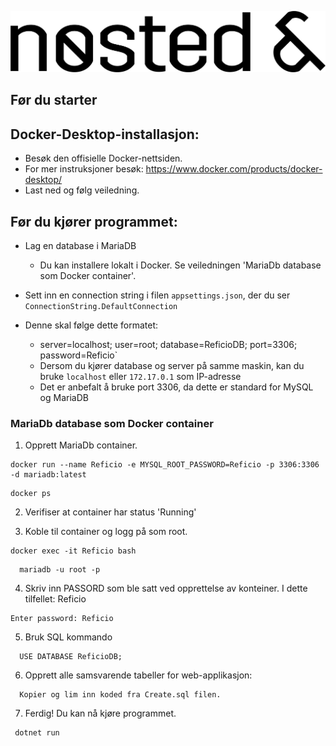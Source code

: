 ![Nøsted logo](https://raw.githubusercontent.com/Prosjekt2023/Reficio/main/bacit-dotnet.MVC/wwwroot/nlogo.png)

## Før du starter
## Docker-Desktop-installasjon:
* Besøk den offisielle Docker-nettsiden.
* For mer instruksjoner besøk: https://www.docker.com/products/docker-desktop/
* Last ned og følg veiledning.

## Før du kjører programmet:
* Lag en database i MariaDB
    * Du kan installere lokalt i Docker. Se veiledningen 'MariaDb database som Docker container'.
  

* Sett inn en connection string i filen `appsettings.json`, der du ser `ConnectionString.DefaultConnection`


* Denne skal følge dette formatet:
    * server=localhost; user=root; database=ReficioDB; port=3306; password=Reficio`
    * Dersom du kjører database og server på samme maskin, kan du bruke `localhost` eller `172.17.0.1` som IP-adresse
    * Det er anbefalt å bruke port 3306, da dette er standard for MySQL og MariaDB


### MariaDb database som Docker container

1. Opprett MariaDb container.


```docker
docker run --name Reficio -e MYSQL_ROOT_PASSWORD=Reficio -p 3306:3306 -d mariadb:latest
```

```
docker ps
```
2. Verifiser at container har status 'Running'

3. Koble til container og logg på som root.

  ```
  docker exec -it Reficio bash
  ```
```
  mariadb -u root -p 
  ```

4. Skriv inn PASSORD som ble satt ved opprettelse av konteiner. I dette tilfellet: Reficio

  ```
  Enter password: Reficio 
  ```
5. Bruk SQL kommando 

```
  USE DATABASE ReficioDB;
```
6. Opprett alle samsvarende tabeller for web-applikasjon:
```
  Kopier og lim inn koded fra Create.sql filen.
```
7. Ferdig! Du kan nå kjøre programmet.
```
 dotnet run
```
